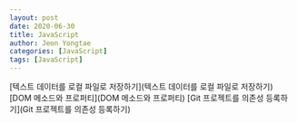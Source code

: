 ```yaml
---
layout: post
date: 2020-06-30
title: JavaScript
author: Jeon Yongtae
categories: [JavaScript]
tags: [JavaScript]
---
```

[텍스트 데이터를 로컬 파일로 저장하기](텍스트 데이터를 로컬 파일로 저장하기)
[DOM 메소드와 프로퍼티](DOM 메소드와 프로퍼티)
[Git 프로젝트를 의존성 등록하기](Git 프로젝트를 의존성 등록하기)